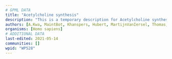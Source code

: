 ```yaml
---
# GPML DATA
title: "Acetylcholine synthesis"
description: "This is a temporary description for Acetylcholine synthesis"
authors: [A.Kwa, MaintBot, Khanspers, Hubert, MartijnVanIersel, Thomas, Egonw, Ariutta, Anwesha, Mkutmon, Eweitz]
organisms: [Homo sapiens]
# ADDITIONAL DATA
last-edited: 2021-05-14
communities: []
wpid: "WP528"
---
```

